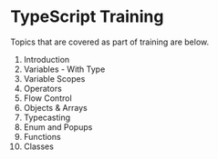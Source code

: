 # TypeScript Training

Topics that are covered as part of training are below.

1. Introduction
2. Variables - With Type
3. Variable Scopes
4. Operators
5. Flow Control
6. Objects & Arrays
7. Typecasting
8. Enum and Popups
9. Functions
10. Classes
